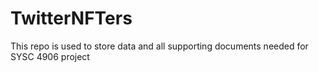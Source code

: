 # TwitterNFTers
This repo is used to store data and all supporting documents needed for SYSC 4906 project
